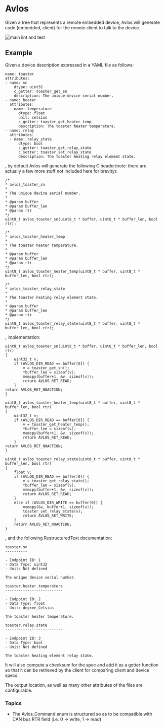 # Avlos

Given a tree that represents a remote embedded device, Avlos will generate code (embedded, client) for the remote client to talk to the device. 

![main lint and test](https://github.com/tinymovr/avlos/actions/workflows/ci.yml/badge.svg)

## Example

Given a device description expressed in a YAML file as follows:

    name: toaster
    attributes:
    - name: sn
        dtype: uint32
        c_getter: toaster_get_sn
        description: The unique device serial number.
    - name: heater
      attributes:
      - name: temperature
          dtype: float
          unit: celsius
          c_getter: toaster_get_heater_temp
          description: The toaster heater temperature.
    - name: relay
      attributes:
      - name: relay_state
          dtype: bool
          c_getter: toaster_get_relay_state
          c_setter: toaster_set_relay_state
          description: The toaster heating relay element state.


, by default Avlos will generate the following C header(note: there are actually a few more stuff not included here for brevity):

    /*
    * avlos_toaster_sn
    *
    * The unique device serial number.
    *
    * @param buffer
    * @param buffer_len
    * @param rtr
    */
    uint8_t avlos_toaster_sn(uint8_t * buffer, uint8_t * buffer_len, bool rtr);

    /*
    * avlos_toaster_heater_temp
    *
    * The toaster heater temperature.
    *
    * @param buffer
    * @param buffer_len
    * @param rtr
    */
    uint8_t avlos_toaster_heater_temp(uint8_t * buffer, uint8_t * buffer_len, bool rtr);

    /*
    * avlos_toaster_relay_state
    *
    * The toaster heating relay element state.
    *
    * @param buffer
    * @param buffer_len
    * @param rtr
    */
    uint8_t avlos_toaster_relay_state(uint8_t * buffer, uint8_t * buffer_len, bool rtr);


, implementation:

    uint8_t avlos_toaster_sn(uint8_t * buffer, uint8_t * buffer_len, bool rtr)
    {
        uint32_t v;
        if (AVLOS_DIR_READ == buffer[0]) {
            v = toaster_get_sn();
            *buffer_len = sizeof(v);
            memcpy(buffer+1, &v, sizeof(v));
            return AVLOS_RET_READ;
        }
    return AVLOS_RET_NOACTION;
    }

    uint8_t avlos_toaster_heater_temp(uint8_t * buffer, uint8_t * buffer_len, bool rtr)
    {
        uint32_t v;
        if (AVLOS_DIR_READ == buffer[0]) {
            v = toaster_get_heater_temp();
            *buffer_len = sizeof(v);
            memcpy(buffer+1, &v, sizeof(v));
            return AVLOS_RET_READ;
        }
    return AVLOS_RET_NOACTION;
    }

    uint8_t avlos_toaster_relay_state(uint8_t * buffer, uint8_t * buffer_len, bool rtr)
    {
        float v;
        if (AVLOS_DIR_READ == buffer[0]) {
            v = toaster_get_relay_state();
            *buffer_len = sizeof(v);
            memcpy(buffer+1, &v, sizeof(v));
            return AVLOS_RET_READ;
        }
        else if (AVLOS_DIR_WRITE == buffer[0]) {
            memcpy(&v, buffer+1, sizeof(v));
            toaster_set_relay_state(v);
            return AVLOS_RET_WRITE;
        }
        return AVLOS_RET_NOACTION;
    }


, and the following RestructuredText documentation:

    toaster.sn
    ----------

    - Endpoint ID: 1
    - Data Type: uint32
    - Unit: Not defined

    The unique device serial number.

    toaster.heater.temperature
    --------------------------

    - Endpoint ID: 2
    - Data Type: float
    - Unit: degree_Celsius

    The toaster heater temperature.

    toaster.relay.state
    --------------------------

    - Endpoint ID: 3
    - Data Type: bool
    - Unit: Not defined

    The toaster heating element relay state.


It will also compute a checksum for the spec and add it as a getter function so that it can be retrieved by the client for comparing client and device specs. 

The output location, as well as many other attributes of the files are configurable.

### Topics

- The Avlos_Command enum is structured so as to be compatible with CAN bus RTR field (i.e. 0 -> write, 1 -> read)